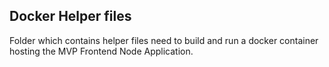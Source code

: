 ## Docker Helper files

Folder which contains helper files need to build and run a docker container hosting the MVP Frontend Node Application.
